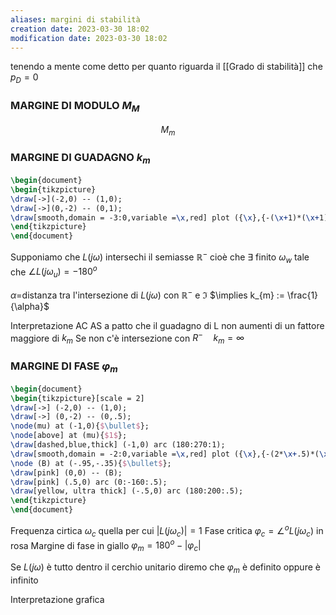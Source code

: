 ```yaml
---
aliases: margini di stabilità
creation date: 2023-03-30 18:02
modification date: 2023-03-30 18:02
---
```

tenendo a mente come detto per quanto riguarda il [[Grado di stabilità]] che $p_{D}=0$
### MARGINE DI MODULO $M_{M}$

$$
M_{m}
$$

### MARGINE DI GUADAGNO $k_{m}$

```tikz
\begin{document}
\begin{tikzpicture}
\draw[->](-2,0) -- (1,0);
\draw[->](0,-2) -- (0,1);
\draw[smooth,domain = -3:0,variable =\x,red] plot ({\x},{-(\x+1)*(\x+1) + 1});
\end{tikzpicture}
\end{document}
```

Supponiamo che $L(j\omega)$ intersechi il semiasse $\mathbb{R}^-$ cioè che $\exists$ finito $\omega_{w}$ tale che $\angle L(j\omega_{u}) = -180^o$

$\alpha =$distanza tra l'intersezione di $L(j\omega)$ con $\mathbb{R}^-$ e $\Im$
$\implies k_{m} := \frac{1}{\alpha}$

Interpretazione AC AS a patto che il guadagno di L non aumenti di un fattore maggiore di $k_{m}$
Se non c'è intersezione con $R^-\quad k_{m}= \infty$ 

### MARGINE DI FASE $\varphi_{m}$

```tikz
\begin{document}
\begin{tikzpicture}[scale = 2]
\draw[->] (-2,0) -- (1,0);
\draw[->] (0,-2) -- (0,.5);
\node(mu) at (-1,0){$\bullet$};
\node[above] at (mu){$1$};
\draw[dashed,blue,thick] (-1,0) arc (180:270:1);
\draw[smooth,domain = -2:0,variable =\x,red] plot ({\x},{-(2*\x+.5)*(\x+.5) + .25});
\node (B) at (-.95,-.35){$\bullet$};
\draw[pink] (0,0) -- (B);
\draw[pink] (.5,0) arc (0:-160:.5);
\draw[yellow, ultra thick] (-.5,0) arc (180:200:.5);
\end{tikzpicture}
\end{document}
```

Frequenza cirtica $\omega_{c}$ quella per cui $|L(j\omega_{c})| = 1$
Fase critica $\varphi_{c} = \angle^o L(j\omega_{c})$ in rosa
Margine di fase in giallo
$\varphi_{m} = 180^o - |\varphi_{c}|$

Se $L(j\omega)$ è tutto dentro il cerchio unitario diremo che $\varphi_{m}$ è definito oppure è infinito


Interpretazione grafica